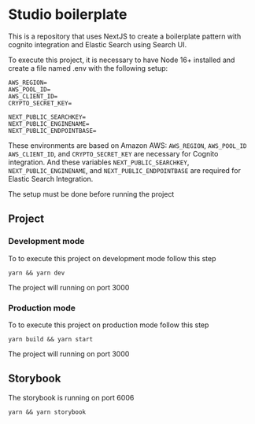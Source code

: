 # Studio boilerplate

This is a repository that uses NextJS to create a boilerplate pattern with cognito integration and Elastic Search using Search UI.

To execute this project, it is necessary to have Node 16+ installed and create a file named .env with the following setup:

```
AWS_REGION=
AWS_POOL_ID=
AWS_CLIENT_ID=
CRYPTO_SECRET_KEY=

NEXT_PUBLIC_SEARCHKEY=
NEXT_PUBLIC_ENGINENAME=
NEXT_PUBLIC_ENDPOINTBASE=
```

These environments are based on Amazon AWS: `AWS_REGION`, `AWS_POOL_ID` `AWS_CLIENT_ID`, and `CRYPTO_SECRET_KEY` are necessary for Cognito integration. And these variables `NEXT_PUBLIC_SEARCHKEY`, `NEXT_PUBLIC_ENGINENAME`, and `NEXT_PUBLIC_ENDPOINTBASE` are required for Elastic Search Integration.

The setup must be done before running the project

## Project

### Development mode
To to execute this project on development mode follow this step

```
yarn && yarn dev
```
The project will running on port 3000

### Production mode

To to execute this project on production mode follow this step

```
yarn build && yarn start
```
The project will running on port 3000

## Storybook

The storybook is running on port 6006

```
yarn && yarn storybook
```

